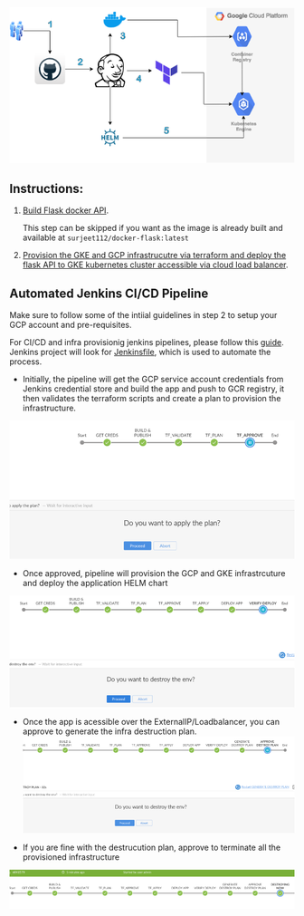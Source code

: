 
![](/images/jenkins-tf-gke.png)

## Instructions:

1. [Build Flask docker API](docker_flask/readme.md).

   This step can be skipped if you want as the image is already built and available at `surjeet112/docker-flask:latest`
       
2. [Provision the GKE and GCP infrastrucutre via terraform and deploy the flask API to GKE kubernetes cluster accessible via cloud load balancer](terraform_landscape/readme.md).

## Automated Jenkins CI/CD Pipeline

Make sure to follow some of the intiial guidelines in step 2 to setup your GCP account and pre-requisites.

 For CI/CD and infra provisionig jenkins pipelines, please follow this [guide](jenkins/readme.md).
 Jenkins project will look for [Jenkinsfile](Jenkinsfile), which is used to automate the process.

- Initially, the pipeline will get the GCP service account credentials from Jenkins credential store and build the app and push to GCR registry, it then validates the terraform scripts and create a plan to provision the infrastructure.

![](/images/Picture3.png)

- Once approved, pipeline will provision the GCP and GKE infrastrcuture and deploy the application HELM chart

![](/images/Picture4.png)

- Once the app is acessible over the ExternalIP/Loadbalancer, you can approve to generate the infra destruction plan.
![](/images/Picture5.png)

- If you are fine with the destrucution plan, approve to terminate all the provisioned infrastructure
 
 ![](/images/Picture6.png)
 

